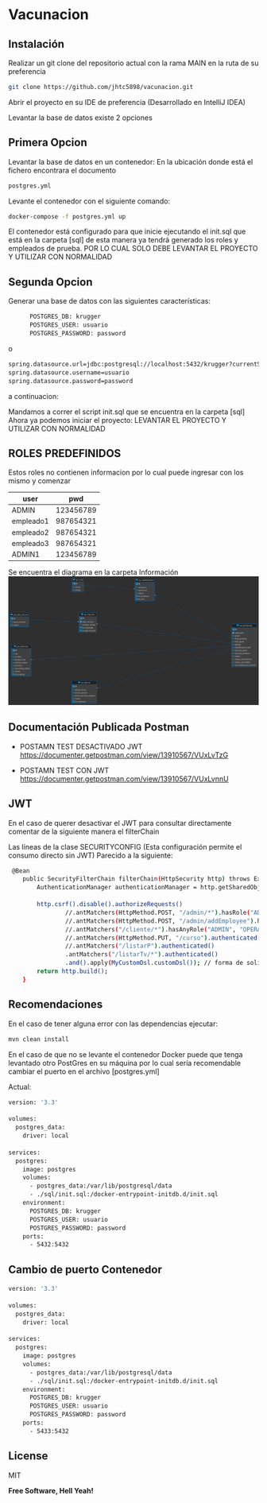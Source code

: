 # Vacunacion


## Instalación
Realizar un git clone del repositorio actual con la rama MAIN en la ruta de su preferencia


```sh
git clone https://github.com/jhtc5898/vacunacion.git
```
Abrir el proyecto en su IDE de preferencia (Desarrollado en IntelliJ IDEA)

Levantar la base de datos existe 2 opciones
## Primera Opcion

Levantar la base de datos en un contenedor:
En la ubicación donde está el fichero encontrara el documento
```sh
postgres.yml
```
Levante el contenedor con el siguiente comando:
```sh
docker-compose -f postgres.yml up
```
El contenedor está configurado para que inicie ejecutando el init.sql que está en la carpeta [sql]  de esta manera ya tendrá generado los roles y empleados de prueba.
POR LO CUAL SOLO DEBE LEVANTAR EL PROYECTO Y UTILIZAR CON NORMALIDAD

## Segunda Opcion
Generar una base de datos con las siguientes características:
```sh
      POSTGRES_DB: krugger
      POSTGRES_USER: usuario
      POSTGRES_PASSWORD: password
```
o

```sh
spring.datasource.url=jdbc:postgresql://localhost:5432/krugger?currentSchema=vacunacion
spring.datasource.username=usuario
spring.datasource.password=password
```


a continuacion:

Mandamos a correr el script init.sql que se encuentra en la carpeta [sql] 
Ahora ya podemos iniciar el proyecto:
LEVANTAR EL PROYECTO Y UTILIZAR CON NORMALIDAD

## ROLES PREDEFINIDOS
Estos roles no contienen informacion por lo cual puede ingresar con los mismo y comenzar

| user             | pwd                                       |
|------------------|-------------------------------------------|
| ADMIN          | 123456789        |
| empleado1           | 987654321         |
| empleado2    | 987654321    |
| empleado3         | 987654321       |
| ADMIN1           | 123456789          |


Se encuentra el diagrama en la carpeta Información
![Image text](https://github.com/jhtc5898/vacunacion/blob/main/krugger%20-%20vacunacion.png)

## Documentación  Publicada Postman
* POSTAMN TEST DESACTIVADO JWT
https://documenter.getpostman.com/view/13910567/VUxLvTzG

* POSTAMN TEST CON JWT
https://documenter.getpostman.com/view/13910567/VUxLvnnU

## JWT
En el caso de querer desactivar el JWT para consultar directamente comentar de la siguiente manera el filterChain


Las líneas de la clase SECURITYCONFIG (Esta configuración permite el consumo directo sin JWT)
Parecido a la siguiente:
```sh
 @Bean
    public SecurityFilterChain filterChain(HttpSecurity http) throws Exception {
        AuthenticationManager authenticationManager = http.getSharedObject(AuthenticationManager.class);

        http.csrf().disable().authorizeRequests()
                //.antMatchers(HttpMethod.POST, "/admin/*").hasRole("ADMIN")
                //.antMatchers(HttpMethod.POST, "/admin/addEmployee").hasRole("ADMIN")
                //.antMatchers("/cliente/*").hasAnyRole("ADMIN", "OPERATOR")
                //.antMatchers(HttpMethod.PUT, "/curso").authenticated()
                //.antMatchers("/listarP").authenticated()
                .antMatchers("/listarTv/*").authenticated()
                .and().apply(MyCustomDsl.customDsl()); // forma de solicitar los credenciales
        return http.build();
    }
```

## Recomendaciones
En el caso de tener alguna error con las dependencias ejecutar:
```sh
mvn clean install
```

En el caso de que no se levante el contenedor Docker puede que tenga levantado otro PostGres en su máquina por lo cual sería recomendable cambiar el puerto en el archivo [postgres.yml]

Actual:
```sh
version: '3.3'

volumes:
  postgres_data:
    driver: local

services:
  postgres:
    image: postgres
    volumes:
      - postgres_data:/var/lib/postgresql/data
      - ./sql/init.sql:/docker-entrypoint-initdb.d/init.sql
    environment:
      POSTGRES_DB: krugger
      POSTGRES_USER: usuario
      POSTGRES_PASSWORD: password
    ports:
      - 5432:5432
```
## Cambio de puerto Contenedor 
```sh
version: '3.3'

volumes:
  postgres_data:
    driver: local

services:
  postgres:
    image: postgres
    volumes:
      - postgres_data:/var/lib/postgresql/data
      - ./sql/init.sql:/docker-entrypoint-initdb.d/init.sql
    environment:
      POSTGRES_DB: krugger
      POSTGRES_USER: usuario
      POSTGRES_PASSWORD: password
    ports:
      - 5433:5432
```




## License

MIT

**Free Software, Hell Yeah!**

[//]: # (These are reference links used in the body of this note and get stripped out when the markdown processor does its job. There is no need to format nicely because it shouldn't be seen. Thanks SO - http://stackoverflow.com/questions/4823468/store-comments-in-markdown-syntax)

   [dill]: <https://github.com/joemccann/dillinger>
   [git-repo-url]: <https://github.com/joemccann/dillinger.git>
   [john gruber]: <http://daringfireball.net>
   [df1]: <http://daringfireball.net/projects/markdown/>
   [markdown-it]: <https://github.com/markdown-it/markdown-it>
   [Ace Editor]: <http://ace.ajax.org>
   [node.js]: <http://nodejs.org>
   [Twitter Bootstrap]: <http://twitter.github.com/bootstrap/>
   [jQuery]: <http://jquery.com>
   [@tjholowaychuk]: <http://twitter.com/tjholowaychuk>
   [express]: <http://expressjs.com>
   [AngularJS]: <http://angularjs.org>
   [Gulp]: <http://gulpjs.com>

   [PlDb]: <https://github.com/joemccann/dillinger/tree/master/plugins/dropbox/README.md>
   [PlGh]: <https://github.com/joemccann/dillinger/tree/master/plugins/github/README.md>
   [PlGd]: <https://github.com/joemccann/dillinger/tree/master/plugins/googledrive/README.md>
   [PlOd]: <https://github.com/joemccann/dillinger/tree/master/plugins/onedrive/README.md>
   [PlMe]: <https://github.com/joemccann/dillinger/tree/master/plugins/medium/README.md>
   [PlGa]: <https://github.com/RahulHP/dillinger/blob/master/plugins/googleanalytics/README.md>
